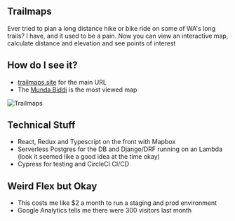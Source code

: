 ## Trailmaps

Ever tried to plan a long distance hike or bike ride on some of WA's long trails? I have, and it used to be a pain. 
Now you can view an interactive map, calculate distance and elevation and see points of interest

## How do I see it?
- [trailmaps.site](trailmaps.site) for the main URL
- The [Munda Biddi](trailmaps.site/maps/mundabiddi) is the most viewed map

![Trailmaps](https://i.ibb.co/tZtbDkD/Trailmaps.png)

## Technical Stuff
- React, Redux and Typescript on the front with Mapbox
- Serverless Postgres for the DB and Django/DRF running on an Lambda (look it seemed like a good idea at the time okay)
- Cypress for testing and CircleCI CI/CD

## Weird Flex but Okay
- This costs me like $2 a month to run a staging and prod environment
- Google Analytics tells me there were 300 visitors last month
